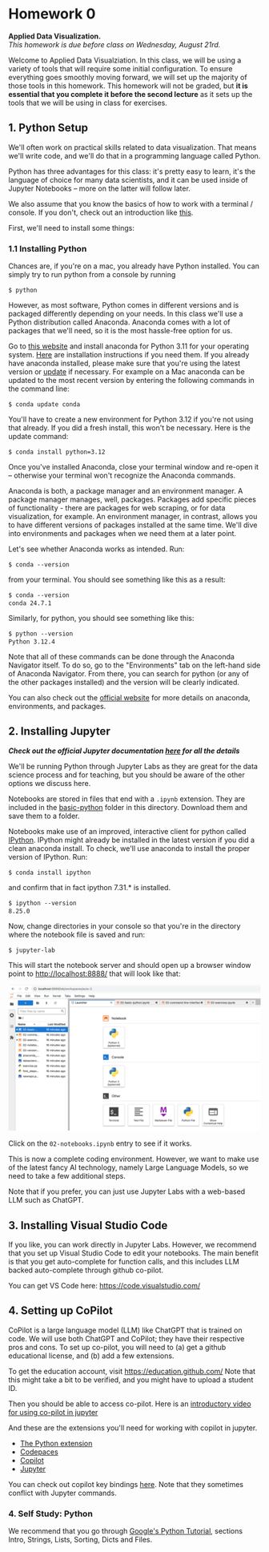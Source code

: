 # Homework 0
**Applied Data Visualization.**  
*This homework is due before class on Wednesday, August 21rd.*  


Welcome to Applied Data Visualziation. In this class, we will be using a variety of tools that will require some initial configuration. To ensure everything goes smoothly moving forward, we will set up the majority of those tools in this homework. This homework will not be graded, but **it is essential that you complete it before the second lecture** as it sets up the tools that we will be using in class for exercises.

## 1. Python Setup

We'll often work on practical skills related to data visualization. That means we'll write code, and we'll do that in a programming language called Python.

Python has three advantages for this class: it's pretty easy to learn, it's the language of choice for many data scientists, and it can be used inside of Jupyter Notebooks – more on the latter will follow later.

We also assume that you know the basics of how to work with a terminal / console. If you don't, check out an introduction like [this](http://tutorial.djangogirls.org/en/intro_to_command_line/).  

First, we'll need to install some things:

### 1.1 Installing Python

Chances are, if you're on a mac, you already have Python installed. You can simply try to run python from a console by running

```
$ python
```

However, as most software, Python comes in different versions and is packaged differently depending on your needs. In this class we'll use a Python distribution called Anaconda. Anaconda comes with a lot of packages that we'll need, so it is the most hassle-free option for us.

Go to [this website](https://www.anaconda.com/download/) and install anaconda for Python 3.11 for your operating system. [Here](https://docs.continuum.io/anaconda/install) are installation instructions if you need them. If you already have anaconda installed, please make sure that you're using the latest version or [update](http://docs.continuum.io/anaconda/install/update-version/) if necessary. For example on a Mac anaconda can be updated to the most recent version by entering the following commands in the command line:

```
$ conda update conda
```

You'll have to create a new environment for Python 3.12 if you're not using that already. If you did a fresh install, this won't be necessary. Here is the update command:

```
$ conda install python=3.12
```

Once you've installed Anaconda, close your terminal window and re-open it – otherwise your terminal won't recognize the Anaconda commands.

Anaconda is both, a package manager and an environment manager. A package manager manages, well, packages. Packages add specific pieces of functionality - there are packages for web scraping, or for data visualization, for example. An environment manager, in contrast, allows you to have different versions of packages installed at the same time. We'll dive into environments and packages when we need them at a later point.

Let's see whether Anaconda works as intended. Run:

```
$ conda --version
```

from your terminal. You should see something like this as a result:

```
$ conda --version
conda 24.7.1
```

Similarly, for python, you should see something like this:

```
$ python --version
Python 3.12.4
```

Note that all of these commands can be done through the Anaconda Navigator itself. To do so, go to the "Environments" tab on the left-hand side of Anaconda Navigator. From there, you can search for python (or any of the other packages installed) and the version will be clearly indicated.

You can also check out the [official website](http://conda.pydata.org/docs/test-drive.html) for more details on anaconda, environments, and packages.

## 2. Installing Jupyter

***Check out the official Jupyter documentation [here](http://jupyter.readthedocs.io/en/latest/index.html) for all the details***

We'll be running Python through Jupyter Labs as they are great for the data science process and for teaching, but you should be aware of the other options we discuss here.

Notebooks are stored in files that end with a `.ipynb` extension. They are included in the [basic-python](./basic-python/) folder in this directory. Download them and save them to a folder.

Notebooks make use of an improved, interactive client for python called [IPython](https://ipython.org/). IPython might already be installed in the latest version if you did a clean anaconda install. To check, we'll use anaconda to install the proper version of IPython. Run:

```
$ conda install ipython
```

and confirm that in fact ipython 7.31.* is installed.
```
$ ipython --version
8.25.0
```

Now, change directories in your console so that you're in the directory where the notebook file is saved and run:

```
$ jupyter-lab
```

This will start the notebook server and should open up a browser window point to [http://localhost:8888/](http://localhost:8888/) that will look like that:

![Jupyter Notebook Screenshot](jupyter.png)

Click on the `02-notebooks.ipynb` entry to see if it works. 

This is now a complete coding environment. However, we want to make use of the latest fancy AI technology, namely Large Language Models, so we need to take a few additional steps. 

Note that if you prefer, you can just use Jupyter Labs with a web-based LLM such as ChatGPT.

## 3. Installing Visual Studio Code

If you like, you can work directly in Jupyter Labs. However, we recommend that you set up Visual Studio Code to edit your notebooks. The main benefit is that you get auto-complete for function calls, and this includes LLM backed auto-complete through github co-pilot. 

You can get VS Code here: https://code.visualstudio.com/

## 4. Setting up CoPilot

CoPilot is a large language model (LLM) like ChatGPT that is trained on code. We will use both ChatGPT and CoPilot; they have their respective pros and cons. To set up co-pilot, you will need to (a) get a github educational license, and (b) add a few extensions. 

To get the education account, visit https://education.github.com/
Note that this might take a bit to be verified, and you might have to upload a student ID. 

Then you should be able to access co-pilot. Here is an [introductory video for using co-pilot in jupyter](https://www.youtube.com/watch?v=QS_bh-3qKdw)

And these are the extensions you'll need for working with copilot in jupyter. 
* [The Python extension](https://marketplace.visualstudio.com/items?itemName=ms-python.python)
* [Codepaces](https://marketplace.visualstudio.com/items?itemName=GitHub.codespaces)
* [Copilot](https://marketplace.visualstudio.com/items?itemName=GitHub.copilot)
* [Jupyter](https://marketplace.visualstudio.com/items?itemName=ms-toolsai.jupyter) 


You can check out copilot key bindings [here](https://docs.github.com/en/copilot/managing-copilot/configure-personal-settings/configuring-github-copilot-in-your-environment). Note that they sometimes conflict with Jupyter commands.



### 4. Self Study: Python

We recommend that you go through [Google's Python Tutorial](https://developers.google.com/edu/python), sections Intro, Strings, Lists, Sorting, Dicts and Files. 
